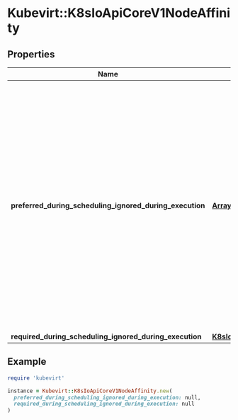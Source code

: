 # Kubevirt::K8sIoApiCoreV1NodeAffinity

## Properties

| Name | Type | Description | Notes |
| ---- | ---- | ----------- | ----- |
| **preferred_during_scheduling_ignored_during_execution** | [**Array&lt;K8sIoApiCoreV1PreferredSchedulingTerm&gt;**](K8sIoApiCoreV1PreferredSchedulingTerm.md) | The scheduler will prefer to schedule pods to nodes that satisfy the affinity expressions specified by this field, but it may choose a node that violates one or more of the expressions. The node that is most preferred is the one with the greatest sum of weights, i.e. for each node that meets all of the scheduling requirements (resource request, requiredDuringScheduling affinity expressions, etc.), compute a sum by iterating through the elements of this field and adding \&quot;weight\&quot; to the sum if the node matches the corresponding matchExpressions; the node(s) with the highest sum are the most preferred. | [optional] |
| **required_during_scheduling_ignored_during_execution** | [**K8sIoApiCoreV1NodeSelector**](K8sIoApiCoreV1NodeSelector.md) |  | [optional] |

## Example

```ruby
require 'kubevirt'

instance = Kubevirt::K8sIoApiCoreV1NodeAffinity.new(
  preferred_during_scheduling_ignored_during_execution: null,
  required_during_scheduling_ignored_during_execution: null
)
```

